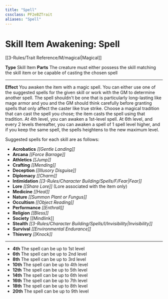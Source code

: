 ```yaml
---
title: "Spell"
cssclass: PF2eBZTrait
aliases: "Spell"
---
```


# Skill Item Awakening: Spell
[[3-Rules/Trait Reference/M/magical|Magical]]

**Type** Skill Item
**Parts** The creature must either possess the skill matching the skill item or be capable of casting the chosen spell

* * *

**Effect** You awaken the item with a magic spell. You can either use one of the suggested spells for the given skill or work with the GM to determine another spell. The spell shouldn't be one that is particularly long-lasting like mage armor and you and the GM should think carefully before granting spells that only affect the caster like true strike. Choose a magical tradition that can cast the spell you chose; the item casts the spell using that tradition. At 4th level, you can awaken a 1st-level spell. At 6th level, and every 2 levels thereafter, you can awaken a spell of 1 spell level higher, and if you keep the same spell, the spells heightens to the new maximum level.

Suggested spells for each skill are as follows:

*   **Acrobatics** _[[Gentle Landing]]_
*   **Arcana** _[[Force Barrage]]_
*   **Athletics** _[[Jump]]_
*   **Crafting** _[[Mending]]_
*   **Deception** _[[Illusory Disguise]]_
*   **Diplomacy** _[[Charm]]_
*   **Intimidation** _[[3-Rules/Character Building/Spells/F/Fear|Fear]]_
*   **Lore** _[[Share Lore]]_ (Lore associated with the item only)
*   **Medicine** _[[Heal]]_
*   **Nature** _[[Summon Plant or Fungus]]_
*   **Occultism** _[[Object Reading]]_
*   **Performance** _[[Enthrall]]_
*   **Religion** _[[Bless]]_
*   **Society** [[Mindlink]]
*   **Stealth** _[[3-Rules/Character Building/Spells/I/Invisibility|Invisibility]]_
*   **Survival** _[[Environmental Endurance]]_
*   **Thievery** _[[Knock]]_

* * *

*   **4th** The spell can be up to 1st level
*   **6th** The spell can be up to 2nd level
*   **8th** The spell can be up to 3rd level
*   **10th** The spell can be up to 4th level
*   **12th** The spell can be up to 5th level
*   **14th** The spell can be up to 6th level
*   **16th** The spell can be up to 7th level
*   **18th** The spell can be up to 8th level
*   **20th** The spell can be up to 9th level